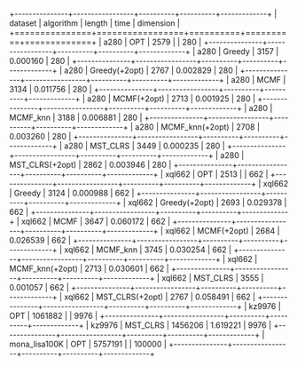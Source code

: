 +---------------+-----------------+----------+----------+-------------+
| dataset       | algorithm       |   length | time     |   dimension |
+===============+=================+==========+==========+=============+
| a280          | OPT             |     2579 |          |         280 |
+---------------+-----------------+----------+----------+-------------+
| a280          | Greedy          |     3157 | 0.000160 |         280 |
+---------------+-----------------+----------+----------+-------------+
| a280          | Greedy(+2opt)   |     2767 | 0.002829 |         280 |
+---------------+-----------------+----------+----------+-------------+
| a280          | MCMF            |     3134 | 0.011756 |         280 |
+---------------+-----------------+----------+----------+-------------+
| a280          | MCMF(+2opt)     |     2713 | 0.001925 |         280 |
+---------------+-----------------+----------+----------+-------------+
| a280          | MCMF_knn        |     3188 | 0.006881 |         280 |
+---------------+-----------------+----------+----------+-------------+
| a280          | MCMF_knn(+2opt) |     2708 | 0.003260 |         280 |
+---------------+-----------------+----------+----------+-------------+
| a280          | MST_CLRS        |     3449 | 0.000235 |         280 |
+---------------+-----------------+----------+----------+-------------+
| a280          | MST_CLRS(+2opt) |     2862 | 0.003946 |         280 |
+---------------+-----------------+----------+----------+-------------+
| xql662        | OPT             |     2513 |          |         662 |
+---------------+-----------------+----------+----------+-------------+
| xql662        | Greedy          |     3124 | 0.000988 |         662 |
+---------------+-----------------+----------+----------+-------------+
| xql662        | Greedy(+2opt)   |     2693 | 0.029378 |         662 |
+---------------+-----------------+----------+----------+-------------+
| xql662        | MCMF            |     3647 | 0.060172 |         662 |
+---------------+-----------------+----------+----------+-------------+
| xql662        | MCMF(+2opt)     |     2684 | 0.026539 |         662 |
+---------------+-----------------+----------+----------+-------------+
| xql662        | MCMF_knn        |     3745 | 0.030254 |         662 |
+---------------+-----------------+----------+----------+-------------+
| xql662        | MCMF_knn(+2opt) |     2713 | 0.030601 |         662 |
+---------------+-----------------+----------+----------+-------------+
| xql662        | MST_CLRS        |     3555 | 0.001057 |         662 |
+---------------+-----------------+----------+----------+-------------+
| xql662        | MST_CLRS(+2opt) |     2767 | 0.058491 |         662 |
+---------------+-----------------+----------+----------+-------------+
| kz9976        | OPT             |  1061882 |          |        9976 |
+---------------+-----------------+----------+----------+-------------+
| kz9976        | MST_CLRS        |  1456206 | 1.619221 |        9976 |
+---------------+-----------------+----------+----------+-------------+
| mona_lisa100K | OPT             |  5757191 |          |      100000 |
+---------------+-----------------+----------+----------+-------------+
